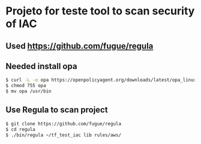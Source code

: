 # Projeto for teste tool to scan security of IAC

## Used https://github.com/fugue/regula
## Needed install opa
```sh
$ curl -L -o opa https://openpolicyagent.org/downloads/latest/opa_linux_amd64
$ chmod 755 opa
$ mv opa /usr/bin
```
## Use Regula to scan project
```sh
$ git clone https://github.com/fugue/regula
$ cd regula
$ ./bin/regula ~/tf_test_iac lib rules/aws/
```
